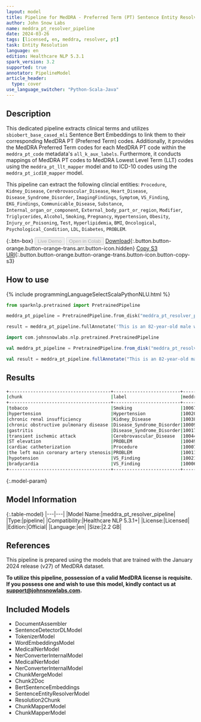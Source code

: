 ```yaml
---
layout: model
title: Pipeline for MedDRA - Preferred Term (PT) Sentence Entity Resolver
author: John Snow Labs
name: meddra_pt_resolver_pipeline
date: 2024-03-26
tags: [licensed, en, meddra, resolver, pt]
task: Entity Resolution
language: en
edition: Healthcare NLP 5.3.1
spark_version: 3.2
supported: true
annotator: PipelineModel
article_header:
  type: cover
use_language_switcher: "Python-Scala-Java"
---
```


## Description

This dedicated pipeline extracts clinical terms and utilizes `sbiobert_base_cased_mli` Sentence Bert Embeddings to link them to their corresponding MedDRA PT (Preferred Term) codes. Additionally, it provides the MedDRA Preferred Term codes for each MedDRA PT code within the `meddra_pt_code` metadata's `all_k_aux_labels`. Furthermore, it conducts mappings of MedDRA PT codes to MedDRA Lowest Level Term (LLT) codes using the `meddra_pt_llt_mapper` model and to ICD-10 codes using the `meddra_pt_icd10_mapper` model.

This pipeline can extract the following clincial entities: `Procedure`, `Kidney_Disease`, `Cerebrovascular_Disease`, `Heart_Disease`, `Disease_Syndrome_Disorder`, `ImagingFindings`, `Symptom`, `VS_Finding`, `EKG_Findings`, `Communicable_Disease`, `Substance`, `Internal_organ_or_component`, `External_body_part_or_region`, `Modifier`, `Triglycerides`, `Alcohol`, `Smoking`, `Pregnancy`, `Hypertension`, `Obesity`, `Injury_or_Poisoning`, `Test`, `Hyperlipidemia`, `BMI`, `Oncological`, `Psychological_Condition`, `LDL`, `Diabetes`, `PROBLEM`.

{:.btn-box}
<button class="button button-orange" disabled>Live Demo</button>
<button class="button button-orange" disabled>Open in Colab</button>
[Download](https://s3.amazonaws.com/auxdata.johnsnowlabs.com/clinical/models/meddra_pt_resolver_pipeline_en_5.3.1_3.2_1711469729410.zip){:.button.button-orange.button-orange-trans.arr.button-icon.hidden}
[Copy S3 URI](s3://auxdata.johnsnowlabs.com/clinical/models/meddra_pt_resolver_pipeline_en_5.3.1_3.2_1711469729410.zip){:.button.button-orange.button-orange-trans.button-icon.button-copy-s3}

## How to use



<div class="tabs-box" markdown="1">
{% include programmingLanguageSelectScalaPythonNLU.html %}
  
```python
from sparknlp.pretrained import PretrainedPipeline

meddra_pt_pipeline = PretrainedPipeline.from_disk("meddra_pt_resolver_pipeline")

result = meddra_pt_pipeline.fullAnnotate('This is an 82-year-old male with a history of prior tobacco use, hypertension, chronic renal insufficiency, chronic obstructive pulmonary disease, gastritis, and transient ischemic attack. He initially presented to Braintree with ST elevation and was transferred to St. Margaret’s Center. He underwent cardiac catheterization because of the left main coronary artery stenosis, which was complicated by hypotension and bradycardia.')
```
```scala
import com.johnsnowlabs.nlp.pretrained.PretrainedPipeline

val meddra_pt_pipeline = PretrainedPipeline.from_disk("meddra_pt_resolver_pipeline")

val result = meddra_pt_pipeline.fullAnnotate("This is an 82-year-old male with a history of prior tobacco use, hypertension, chronic renal insufficiency, chronic obstructive pulmonary disease, gastritis, and transient ischemic attack. He initially presented to Braintree with ST elevation and was transferred to St. Margaret’s Center. He underwent cardiac catheterization because of the left main coronary artery stenosis, which was complicated by hypotension and bradycardia.")
```
</div>

## Results

```bash
+--------------------------------------+-------------------------+--------------+-------------------------------------+-----------------------------------------------------------------------------------+-------------------------------------------+
|chunk                                 |label                    |meddra_pt_code|resolution                           |icd10_mappings                                                                     |meddra_llt_mappings                        |
+--------------------------------------+-------------------------+--------------+-------------------------------------+-----------------------------------------------------------------------------------+-------------------------------------------+
|tobacco                               |Smoking                  |10067622      |tobacco interaction                  |NONE                                                                               |10067622:Tobacco interaction               |
|hypertension                          |Hypertension             |10020772      |hypertension                         |O10:Pre-existing hypertension complicating pregnancy, childbirth and the puerperium|10005747:Blood pressure high               |
|chronic renal insufficiency           |Kidney_Disease           |10038435      |renal failure                        |N19:Unspecified kidney failure                                                     |10016149:Failure kidney                    |
|chronic obstructive pulmonary disease |Disease_Syndrome_Disorder|10009033      |chronic obstructive pulmonary disease|J44:Other chronic obstructive pulmonary disease                                    |10008828:Chronic airflow limitation        |
|gastritis                             |Disease_Syndrome_Disorder|10017853      |gastritis                            |K29:Gastritis and duodenitis                                                       |10000769:Acute gastritis                   |
|transient ischemic attack             |Cerebrovascular_Disease  |10044390      |transient ischaemic attack           |G45:Transient cerebral ischaemic attacks and related syndromes                     |10022561:Intermittent cerebral claudication|
|ST elevation                          |PROBLEM                  |10049785      |atrial pressure increased            |NONE                                                                               |10049785:Atrial pressure increased         |
|cardiac catheterization               |Procedure                |10007815      |catheterisation cardiac              |Y84.0:Cardiac catheterization                                                      |10007527:Cardiac catheterisation           |
|the left main coronary artery stenosis|PROBLEM                  |10011089      |coronary artery stenosis             |NONE                                                                               |10011089:Coronary artery stenosis          |
|hypotension                           |VS_Finding               |10021097      |hypotension                          |I95:Hypotension                                                                    |10005753:Blood pressure low                |
|bradycardia                           |VS_Finding               |10006093      |bradycardia                          |R00.1:Bradycardia, unspecified                                                     |10006093:Bradycardia                       |
+--------------------------------------+-------------------------+--------------+-------------------------------------+-----------------------------------------------------------------------------------+-------------------------------------------+
```

{:.model-param}
## Model Information

{:.table-model}
|---|---|
|Model Name:|meddra_pt_resolver_pipeline|
|Type:|pipeline|
|Compatibility:|Healthcare NLP 5.3.1+|
|License:|Licensed|
|Edition:|Official|
|Language:|en|
|Size:|2.2 GB|

## References
This pipeline is prepared using the models that are trained with the January 2024 release (v27) of MedDRA dataset.

**To utilize this pipeline, possession of a valid MedDRA license is requisite. If you possess one and wish to use this model, kindly contact us at support@johnsnowlabs.com.**

## Included Models

- DocumentAssembler
- SentenceDetectorDLModel
- TokenizerModel
- WordEmbeddingsModel
- MedicalNerModel
- NerConverterInternalModel
- MedicalNerModel
- NerConverterInternalModel
- ChunkMergeModel
- Chunk2Doc
- BertSentenceEmbeddings
- SentenceEntityResolverModel
- Resolution2Chunk
- ChunkMapperModel
- ChunkMapperModel
